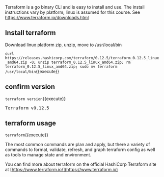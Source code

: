 Terraform is a go binary CLI and is easy to install and use. The install instructions vary by platform, linux is assumed for this course.  See https://www.terraform.io/downloads.html

## Install terraform
Download linux platform zip, unzip, move to /usr/local/bin

`curl https://releases.hashicorp.com/terraform/0.12.5/terraform_0.12.5_linux_amd64.zip -O; unzip terraform_0.12.5_linux_amd64.zip; rm terraform_0.12.5_linux_amd64.zip; sudo mv terraform /usr/local/bin`{{execute}}

## confirm version
`terraform version`{{execute}}
<pre>Terraform v0.12.5</pre>

## terraform usage
`terraform`{{execute}}

The most common commands are plan and apply, but there a variety of commands to
format, validate, refresh, and graph terraform config as well as tools to manage state and environment.

You can find more about terraform on the official HashiCorp Terraform site at [https://www.terraform.io/](https://www.terraform.io)

